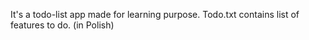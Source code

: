 It's a todo-list app made for learning purpose.
Todo.txt contains list of features to do. (in Polish)

